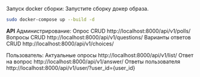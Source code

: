 Запуск docker сборки:
Запустите сборку докер образа.

```bash
sudo docker-compose up --build -d
```

**API**
Администрирование:
  Опрос CRUD http://localhost:8000/api/v1/polls/
  Вопросы CRUD http://localhost:8000/api/v1/questions/
  Варианты ответов CRUD http://localhost:8000/api/v1/choices/

Пользователь:
  Актуальные опросы http://localhost:8000/api/v1/list/
  Ответ на вопрос http://localhost:8000/api/v1/answer/
  Ответы пользователя http://localhost:8000/api/v1/user/?user_id={user_id}
